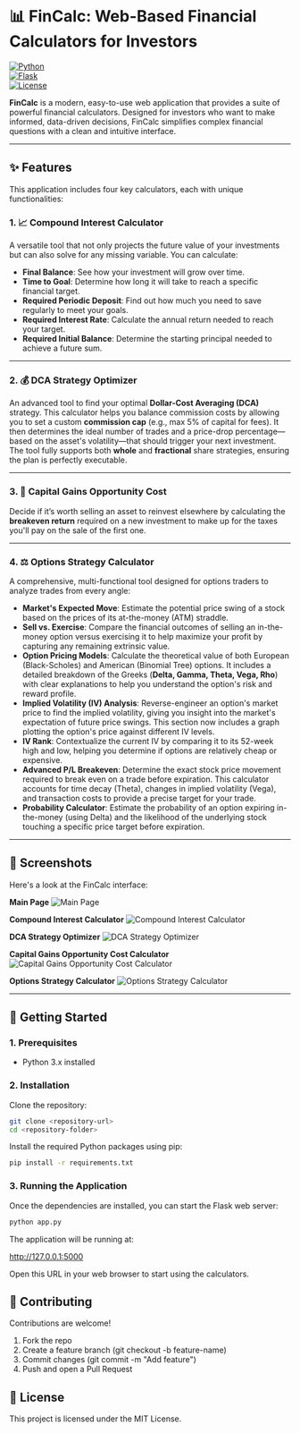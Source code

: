 # 📊 FinCalc: Web-Based Financial Calculators for Investors

[![Python](https://img.shields.io/badge/python-3.x-blue.svg)](https://www.python.org/)  
[![Flask](https://img.shields.io/badge/flask-2.x-green.svg)](https://flask.palletsprojects.com/)  
[![License](https://img.shields.io/badge/license-MIT-lightgrey.svg)](LICENSE)

**FinCalc** is a modern, easy-to-use web application that provides a suite of powerful financial calculators. Designed for investors who want to make informed, data-driven decisions, FinCalc simplifies complex financial questions with a clean and intuitive interface.

---

## ✨ Features

This application includes four key calculators, each with unique functionalities:

### 1. 📈 Compound Interest Calculator
A versatile tool that not only projects the future value of your investments but can also solve for any missing variable. You can calculate:
- **Final Balance**: See how your investment will grow over time.
- **Time to Goal**: Determine how long it will take to reach a specific financial target.
- **Required Periodic Deposit**: Find out how much you need to save regularly to meet your goals.
- **Required Interest Rate**: Calculate the annual return needed to reach your target.
- **Required Initial Balance**: Determine the starting principal needed to achieve a future sum.

---

### 2. 💰 DCA Strategy Optimizer
An advanced tool to find your optimal **Dollar-Cost Averaging (DCA)** strategy. This calculator helps you balance commission costs by allowing you to set a custom **commission cap** (e.g., max 5% of capital for fees). It then determines the ideal number of trades and a price-drop percentage—based on the asset's volatility—that should trigger your next investment. The tool fully supports both **whole** and **fractional** share strategies, ensuring the plan is perfectly executable.

---

### 3. 🔄 Capital Gains Opportunity Cost
Decide if it’s worth selling an asset to reinvest elsewhere by calculating the **breakeven return** required on a new investment to make up for the taxes you'll pay on the sale of the first one.

---

### 4. ⚖️ Options Strategy Calculator
A comprehensive, multi-functional tool designed for options traders to analyze trades from every angle:

- **Market's Expected Move**: Estimate the potential price swing of a stock based on the prices of its at-the-money (ATM) straddle.
- **Sell vs. Exercise**: Compare the financial outcomes of selling an in-the-money option versus exercising it to help maximize your profit by capturing any remaining extrinsic value.
- **Option Pricing Models**: Calculate the theoretical value of both European (Black-Scholes) and American (Binomial Tree) options. It includes a detailed breakdown of the Greeks (**Delta, Gamma, Theta, Vega, Rho**) with clear explanations to help you understand the option's risk and reward profile.
- **Implied Volatility (IV) Analysis**: Reverse-engineer an option's market price to find the implied volatility, giving you insight into the market's expectation of future price swings. This section now includes a graph plotting the option's price against different IV levels.
- **IV Rank**: Contextualize the current IV by comparing it to its 52-week high and low, helping you determine if options are relatively cheap or expensive.
- **Advanced P/L Breakeven**: Determine the exact stock price movement required to break even on a trade before expiration. This calculator accounts for time decay (Theta), changes in implied volatility (Vega), and transaction costs to provide a precise target for your trade.
- **Probability Calculator**: Estimate the probability of an option expiring in-the-money (using Delta) and the likelihood of the underlying stock touching a specific price target before expiration.

---

## 📸 Screenshots

Here's a look at the FinCalc interface:

**Main Page**
![Main Page](screenshots/Main_page.png)

**Compound Interest Calculator**
![Compound Interest Calculator](screenshots/Compound_Interest_Calculator.png)

**DCA Strategy Optimizer**
![DCA Strategy Optimizer](screenshots/DCA_Strategy_Optimizer.png)

**Capital Gains Opportunity Cost Calculator**
![Capital Gains Opportunity Cost Calculator](screenshots/Capital_Gains_Opportunity_Cost.png)

**Options Strategy Calculator**
![Options Strategy Calculator](screenshots/Options_Strategy_Calculator.png)

---

## 🚀 Getting Started

### 1. Prerequisites
- Python 3.x installed  

### 2. Installation
Clone the repository:

```bash
git clone <repository-url>
cd <repository-folder>

```
Install the required Python packages using pip:
```bash
pip install -r requirements.txt
```

### 3. Running the Application
Once the dependencies are installed, you can start the Flask web server:

```bash
python app.py
```
The application will be running at:

http://127.0.0.1:5000

Open this URL in your web browser to start using the calculators.

## 🤝 Contributing

Contributions are welcome!
1. Fork the repo
2. Create a feature branch (git checkout -b feature-name)
3. Commit changes (git commit -m "Add feature")
4. Push and open a Pull Request

## 📜 License

This project is licensed under the MIT License.
